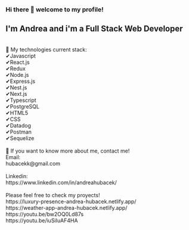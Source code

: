 ### Hi there 👋 welcome to my profile!

## I'm Andrea and i'm a Full Stack Web Developer
<br>
🔸️ My technologies current stack:
<br>
✔Javascript
<br>
✔React.js
<br>
✔Redux
<br>
✔Node.js
<br>
✔Express.js
<br>
✔Nest.js
<br>
✔Next.js
<br>
✔Typescript
<br>
✔PostgreSQL
<br>
✔HTML5
<br>
✔CSS
<br>
✔Datadog
<br>
✔Postman
<br>
✔Sequelize
<br>
<br>
🔸️ If you want to know more about me, contact me!
<br>
Email:
<br>
hubacekk@gmail.com
<br>
<br>
Linkedin:
<br>
https://www.linkedin.com/in/andreahubacek/
<br>
<br>
Please feel free to check my proyects! 
<br>
https://luxury-presence-andrea-hubacek.netlify.app/
<br>
https://weather-app-andrea-hubacek.netlify.app/
<br>
https://youtu.be/bw2OQ0Ld87s
<br>
https://youtu.be/iuSiIuAF4HA
